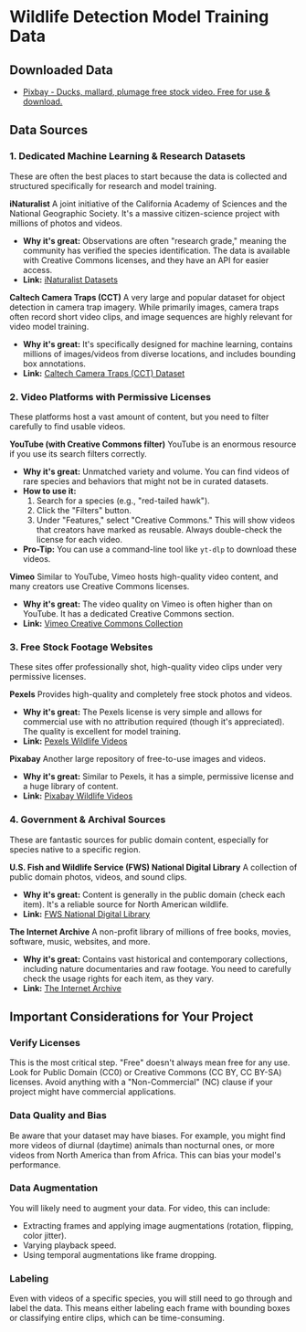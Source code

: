 # Wildlife Detection Model Training Data

## Downloaded Data

- [Pixbay - Ducks, mallard, plumage free stock video. Free for use & download.](https://pixabay.com/videos/ducks-mallard-plumage-lake-feather-79865/)

## Data Sources

### 1. Dedicated Machine Learning & Research Datasets

These are often the best places to start because the data is collected and structured specifically for research and model training.

**iNaturalist**
A joint initiative of the California Academy of Sciences and the National Geographic Society. It's a massive citizen-science project with millions of photos and videos.

- **Why it's great:** Observations are often "research grade," meaning the community has verified the species identification. The data is available with Creative Commons licenses, and they have an API for easier access.
- **Link:** [iNaturalist Datasets](https://www.inaturalist.org/pages/developers)

**Caltech Camera Traps (CCT)**
A very large and popular dataset for object detection in camera trap imagery. While primarily images, camera traps often record short video clips, and image sequences are highly relevant for video model training.

- **Why it's great:** It's specifically designed for machine learning, contains millions of images/videos from diverse locations, and includes bounding box annotations.
- **Link:** [Caltech Camera Traps (CCT) Dataset](http://www.vision.caltech.edu/Image_Datasets/CCT20/)

### 2. Video Platforms with Permissive Licenses

These platforms host a vast amount of content, but you need to filter carefully to find usable videos.

**YouTube (with Creative Commons filter)**
YouTube is an enormous resource if you use its search filters correctly.

- **Why it's great:** Unmatched variety and volume. You can find videos of rare species and behaviors that might not be in curated datasets.
- **How to use it:**
    1. Search for a species (e.g., "red-tailed hawk").
    2. Click the "Filters" button.
    3. Under "Features," select "Creative Commons." This will show videos that creators have marked as reusable. Always double-check the license for each video.
- **Pro-Tip:** You can use a command-line tool like `yt-dlp` to download these videos.

**Vimeo**
Similar to YouTube, Vimeo hosts high-quality video content, and many creators use Creative Commons licenses.

- **Why it's great:** The video quality on Vimeo is often higher than on YouTube. It has a dedicated Creative Commons section.
- **Link:** [Vimeo Creative Commons Collection](https://vimeo.com/creativecommons)

### 3. Free Stock Footage Websites

These sites offer professionally shot, high-quality video clips under very permissive licenses.

**Pexels**
Provides high-quality and completely free stock photos and videos.

- **Why it's great:** The Pexels license is very simple and allows for commercial use with no attribution required (though it's appreciated). The quality is excellent for model training.
- **Link:** [Pexels Wildlife Videos](https://www.pexels.com/search/videos/wildlife/)

**Pixabay**
Another large repository of free-to-use images and videos.

- **Why it's great:** Similar to Pexels, it has a simple, permissive license and a huge library of content.
- **Link:** [Pixabay Wildlife Videos](https://pixabay.com/videos/search/wildlife/)

### 4. Government & Archival Sources

These are fantastic sources for public domain content, especially for species native to a specific region.

**U.S. Fish and Wildlife Service (FWS) National Digital Library**
A collection of public domain photos, videos, and sound clips.

- **Why it's great:** Content is generally in the public domain (check each item). It's a reliable source for North American wildlife.
- **Link:** [FWS National Digital Library](https://digitalmedia.fws.gov/)

**The Internet Archive**
A non-profit library of millions of free books, movies, software, music, websites, and more.

- **Why it's great:** Contains vast historical and contemporary collections, including nature documentaries and raw footage. You need to carefully check the usage rights for each item, as they vary.
- **Link:** [The Internet Archive](https://archive.org/)

## Important Considerations for Your Project

### Verify Licenses

This is the most critical step. "Free" doesn't always mean free for any use. Look for Public Domain (CC0) or Creative Commons (CC BY, CC BY-SA) licenses. Avoid anything with a "Non-Commercial" (NC) clause if your project might have commercial applications.

### Data Quality and Bias

Be aware that your dataset may have biases. For example, you might find more videos of diurnal (daytime) animals than nocturnal ones, or more videos from North America than from Africa. This can bias your model's performance.

### Data Augmentation

You will likely need to augment your data. For video, this can include:

- Extracting frames and applying image augmentations (rotation, flipping, color jitter).
- Varying playback speed.
- Using temporal augmentations like frame dropping.

### Labeling

Even with videos of a specific species, you will still need to go through and label the data. This means either labeling each frame with bounding boxes or classifying entire clips, which can be time-consuming.
